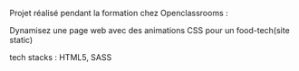 Projet réalisé pendant la formation chez Openclassrooms : 

Dynamisez une page web avec des animations CSS pour un food-tech(site static)

tech stacks : HTML5, SASS
